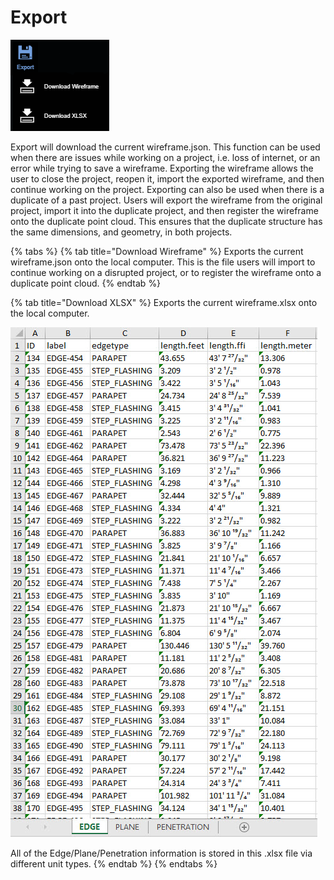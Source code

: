 # Export

![No hotkey available](../.gitbook/assets/export-button.png)

Export will download the current wireframe.json. This function can be used when there are issues while working on a project, i.e. loss of internet, or an error while trying to save a wireframe. Exporting the wireframe allows the user to close the project, reopen it, import the exported wireframe, and then continue working on the project. Exporting can also be used when there is a duplicate of a past project. Users will export the wireframe from the original project, import it into the duplicate project, and then register the wireframe onto the duplicate point cloud. This ensures that the duplicate structure has the same dimensions, and geometry, in both projects.

{% tabs %}
{% tab title="Download Wireframe" %}
Exports the current wireframe.json onto the local computer. This is the file users will import to continue working on a disrupted project, or to register the wireframe onto a duplicate point cloud.
{% endtab %}

{% tab title="Download XLSX" %}
Exports the current wireframe.xlsx onto the local computer.

![](../.gitbook/assets/2018-09-12_11-18-20.jpg)

All of the Edge/Plane/Penetration information is stored in this .xlsx file via different unit types. 
{% endtab %}
{% endtabs %}



